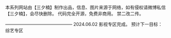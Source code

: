 本系列网站由【三夕楠】制作出品，信息、图片来源于网络，如有侵权请微博私信【三夕楠】，会尽快删除。
代码完全开源，免费非商用。
禁二改二传。

––––––––––––––––––––––––––––––
2024.06.02
影视专区完成。
预计下一目标：综艺专区